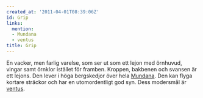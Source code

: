 ```yaml
---
created_at: '2011-04-01T08:39:06Z'
id: Grip
links:
  mention:
  - Mundana
  - ventus
title: Grip
---
```


En vacker, men farlig varelse, som ser ut som ett lejon med örnhuvud, vingar samt örnklor istället
för framben. Kroppen, bakbenen och svansen är ett lejons. Den lever i höga bergskedjor över hela
[Mundana]. Den kan flyga kortare sträckor och har en utomordentligt god syn. Dess modersmål är
[ventus].

  [Mundana]: Mundana
  [ventus]: ventus

